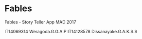 # Fables
Fables - Story Teller App MAD 2017

IT14069314 Weragoda.G.G.A.P
IT14128578 Dissanayake.G.A.K.S.S
